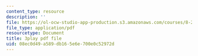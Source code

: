 ```yaml
---
content_type: resource
description: ''
file: https://ol-ocw-studio-app-production.s3.amazonaws.com/courses/8-20-introduction-to-special-relativity-january-iap-2021/08ec0d49a589db165e6e700e0c52972d_ZmKaHSXDbn0.pdf
file_type: application/pdf
resourcetype: Document
title: 3play pdf file
uid: 08ec0d49-a589-db16-5e6e-700e0c52972d
---
```

